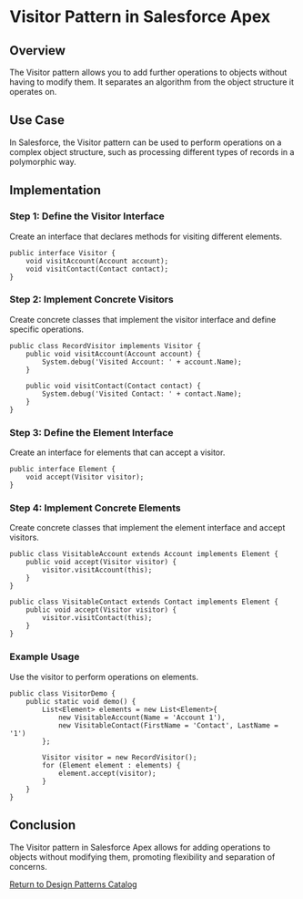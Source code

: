 
# Visitor Pattern in Salesforce Apex

## Overview
The Visitor pattern allows you to add further operations to objects without having to modify them. It separates an algorithm from the object structure it operates on.

## Use Case
In Salesforce, the Visitor pattern can be used to perform operations on a complex object structure, such as processing different types of records in a polymorphic way.

## Implementation

### Step 1: Define the Visitor Interface
Create an interface that declares methods for visiting different elements.

```apex
public interface Visitor {
    void visitAccount(Account account);
    void visitContact(Contact contact);
}
```

### Step 2: Implement Concrete Visitors
Create concrete classes that implement the visitor interface and define specific operations.

```apex
public class RecordVisitor implements Visitor {
    public void visitAccount(Account account) {
        System.debug('Visited Account: ' + account.Name);
    }

    public void visitContact(Contact contact) {
        System.debug('Visited Contact: ' + contact.Name);
    }
}
```

### Step 3: Define the Element Interface
Create an interface for elements that can accept a visitor.

```apex
public interface Element {
    void accept(Visitor visitor);
}
```

### Step 4: Implement Concrete Elements
Create concrete classes that implement the element interface and accept visitors.

```apex
public class VisitableAccount extends Account implements Element {
    public void accept(Visitor visitor) {
        visitor.visitAccount(this);
    }
}

public class VisitableContact extends Contact implements Element {
    public void accept(Visitor visitor) {
        visitor.visitContact(this);
    }
}
```

### Example Usage
Use the visitor to perform operations on elements.

```apex
public class VisitorDemo {
    public static void demo() {
        List<Element> elements = new List<Element>{
            new VisitableAccount(Name = 'Account 1'),
            new VisitableContact(FirstName = 'Contact', LastName = '1')
        };
        
        Visitor visitor = new RecordVisitor();
        for (Element element : elements) {
            element.accept(visitor);
        }
    }
}
```

## Conclusion
The Visitor pattern in Salesforce Apex allows for adding operations to objects without modifying them, promoting flexibility and separation of concerns.

[Return to Design Patterns Catalog](../README.md)
